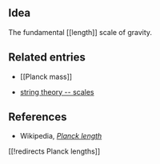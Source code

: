 
## Idea

The fundamental [[length]] scale of gravity.

## Related entries

* [[Planck mass]]

* [string theory -- scales](string+theory#scales)

## References

* Wikipedia, _[Planck length](http://en.wikipedia.org/wiki/Planck_length)_

[[!redirects Planck lengths]]

